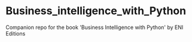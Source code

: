 # Business_intelligence_with_Python
Companion repo for the book 'Business Intelligence with Python' by ENI Editions
